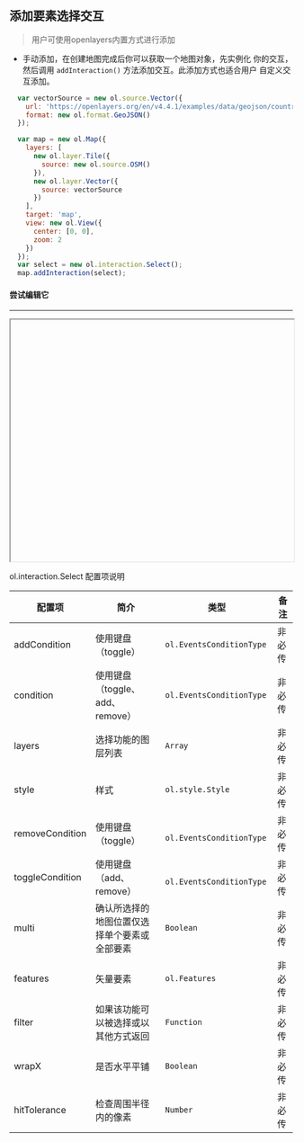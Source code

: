 ## 添加要素选择交互

> 用户可使用openlayers内置方式进行添加

* 手动添加，在创建地图完成后你可以获取一个地图对象，先实例化
  你的交互，然后调用 ``addInteraction()`` 方法添加交互。此添加方式也适合用户
  自定义交互添加。
  
```javascript
  var vectorSource = new ol.source.Vector({
    url: 'https://openlayers.org/en/v4.4.1/examples/data/geojson/countries.geojson',
    format: new ol.format.GeoJSON()
  });

  var map = new ol.Map({
    layers: [
      new ol.layer.Tile({
        source: new ol.source.OSM()
      }),
      new ol.layer.Vector({
        source: vectorSource
      })
    ],
    target: 'map',
    view: new ol.View({
      center: [0, 0],
      zoom: 2
    })
  });
  var select = new ol.interaction.Select();
  map.addInteraction(select);
```  

#### 尝试编辑它
---
<iframe width="100%" height="430"></iframe>

ol.interaction.Select 配置项说明

| 配置项 | 简介 | 类型 | 备注 |
| --- | --- |--- | --- |
| addCondition | 使用键盘（toggle） | `ol.EventsConditionType` | 非必传 |
| condition | 使用键盘（toggle、add、remove） | `ol.EventsConditionType` | 非必传 |
| layers | 选择功能的图层列表 | `Array` | 非必传 |
| style | 样式 | `ol.style.Style` | 非必传 |
| removeCondition | 使用键盘（toggle） | `	ol.EventsConditionType` | 非必传 |
| toggleCondition | 使用键盘（add、remove） | `	ol.EventsConditionType` | 非必传 |
| multi | 确认所选择的地图位置仅选择单个要素或全部要素 | `Boolean` | 非必传 |
| features | 矢量要素 | `ol.Features` | 非必传 |
| filter | 如果该功能可以被选择或以其他方式返回 | `Function` | 非必传 |
| wrapX | 是否水平平铺 | `Boolean` | 非必传 |
| hitTolerance | 检查周围半径内的像素 | `Number` | 非必传 |
